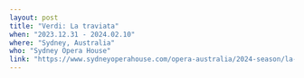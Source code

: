 ```yaml
---
layout: post
title: "Verdi: La traviata"
when: "2023.12.31 - 2024.02.10"
where: "Sydney, Australia"
who: "Sydney Opera House"
link: "https://www.sydneyoperahouse.com/opera-australia/2024-season/la-traviata"
---
```


